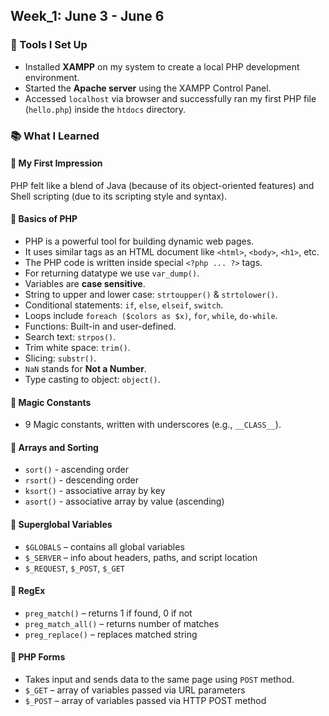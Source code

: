 ## Week_1: June 3 - June 6

### 🚀 Tools I Set Up
- Installed **XAMPP** on my system to create a local PHP development environment.
- Started the **Apache server** using the XAMPP Control Panel.
- Accessed `localhost` via browser and successfully ran my first PHP file (`hello.php`) inside the `htdocs` directory.

### 📚 What I Learned

#### 🔹 My First Impression
PHP felt like a blend of Java (because of its object-oriented features) and Shell scripting (due to its scripting style and syntax).

#### 🔹 Basics of PHP
- PHP is a powerful tool for building dynamic web pages.
- It uses similar tags as an HTML document like `<html>`, `<body>`, `<h1>`, etc.
- The PHP code is written inside special `<?php ... ?>` tags.
- For returning datatype we use `var_dump()`.
- Variables are **case sensitive**.
- String to upper and lower case: `strtoupper()` & `strtolower()`.
- Conditional statements: `if`, `else`, `elseif`, `switch`.
- Loops include `foreach ($colors as $x)`, `for`, `while`, `do-while`.
- Functions: Built-in and user-defined.
- Search text: `strpos()`.
- Trim white space: `trim()`.
- Slicing: `substr()`.
- `NaN` stands for **Not a Number**.
- Type casting to object: `object()`.

#### 🔹 Magic Constants
- 9 Magic constants, written with underscores (e.g., `__CLASS__`).

#### 🔹 Arrays and Sorting
- `sort()` - ascending order
- `rsort()` - descending order
- `ksort()` - associative array by key
- `asort()` - associative array by value (ascending)

#### 🔹 Superglobal Variables
- `$GLOBALS` – contains all global variables
- `$_SERVER` – info about headers, paths, and script location
- `$_REQUEST`, `$_POST`, `$_GET`

#### 🔹 RegEx
- `preg_match()` – returns 1 if found, 0 if not
- `preg_match_all()` – returns number of matches
- `preg_replace()` – replaces matched string

#### 🔹 PHP Forms
- Takes input and sends data to the same page using `POST` method.
- `$_GET` – array of variables passed via URL parameters
- `$_POST` – array of variables passed via HTTP POST method
